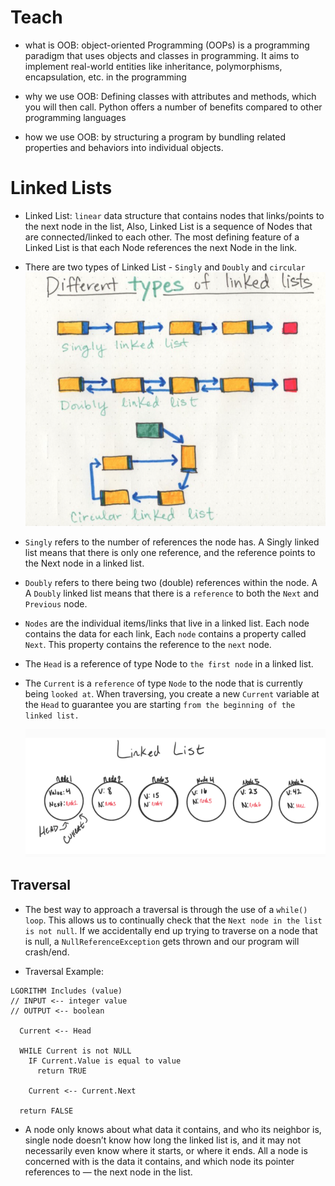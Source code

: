# Teach
- what is OOB: object-oriented Programming (OOPs) is a programming paradigm that uses objects and classes in programming. It aims to implement real-world entities like inheritance, polymorphisms, encapsulation, etc. in the programming

- why we use OOB: Defining classes with attributes and methods, which you will then call. Python offers a number of benefits compared to other programming languages

- how we use OOB: by structuring a program by bundling related properties and behaviors into individual objects. 



# Linked Lists
- Linked List:  `linear` data structure that contains nodes that links/points to the next node in the list, Also, Linked List is a sequence of Nodes that are connected/linked to each other. The most defining feature of a Linked List is that each Node references the next Node in the link.

- There are two types of Linked List - `Singly` and `Doubly` and `circular`
![types](cd1.png)

- `Singly` refers to the number of references the node has. A Singly linked list means that there is only one reference, and the reference points to the Next node in a linked list.

- `Doubly` refers to there being two (double) references within the node. A A `Doubly` linked list means that there is a `reference` to both the `Next` and `Previous` node.

- `Nodes` are the individual items/links that live in a linked list. Each node contains the data for each link, Each `node` contains a property called `Next`. This property contains the reference to the `next` node.

- The `Head` is a reference of type Node to `the first node` in a linked list.

- The `Current` is a `reference` of type `Node` to the node that is currently being `looked at`. When traversing, you create a new `Current` variable at the `Head` to guarantee you are starting `from the beginning of the linked list.`

   ![linked_list](linked_list.png)

## Traversal
- The best way to approach a traversal is through the use of a `while() loop`. This allows us to continually check that the `Next node in the list is not null`. If we accidentally end up trying to traverse on a node that is null, a `NullReferenceException` gets thrown and our program will crash/end.

- Traversal Example: 

```
LGORITHM Includes (value)
// INPUT <-- integer value
// OUTPUT <-- boolean

  Current <-- Head

  WHILE Current is not NULL
    IF Current.Value is equal to value
      return TRUE

    Current <-- Current.Next

  return FALSE

```

- A node only knows about what data it contains, and who its neighbor is,  single node doesn’t know how long the linked list is, and it may not necessarily even know where it starts, or where it ends. All a node is concerned with is the data it contains, and which node its pointer references to — the next node in the list.




